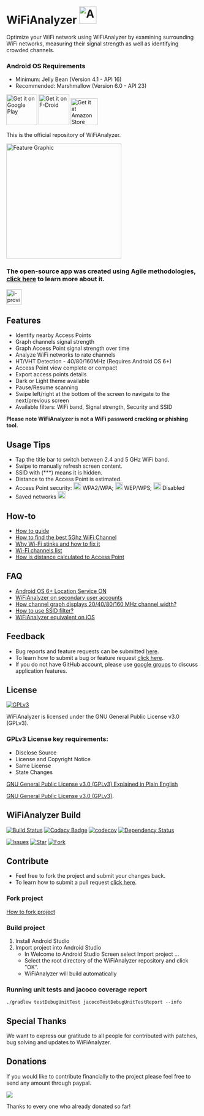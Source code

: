 <h1>WiFiAnalyzer <img src="https://github.com/VREMSoftwareDevelopment/WiFiAnalyzer/raw/master/app/src/main/ic_launcher-web.png" alt="Application Icon" width="45" height="45"></h1>

Optimize your WiFi network using WiFiAnalyzer by examining surrounding WiFi networks, measuring their signal strength as well as identifying crowded channels.

### Android OS Requirements
* Minimum: Jelly Bean (Version 4.1 - API 16)
* Recommended: Marshmallow (Version 6.0 - API 23)

[<img src="https://play.google.com/intl/en_us/badges/images/generic/en_badge_web_generic.png" alt="Get it on Google Play" height="80">](https://play.google.com/store/apps/details?id=com.vrem.wifianalyzer)
[<img src="https://f-droid.org/badge/get-it-on.png" alt="Get it on F-Droid" height="80">](https://f-droid.org/repository/browse/?fdid=com.vrem.wifianalyzer)
[<img src="https://images-na.ssl-images-amazon.com/images/G/01/mobile-apps/devportal2/res/images/amazon-underground-app-us-white.png" alt="Get it at Amazon Store" height="70">
](https://www.amazon.com/VREM-Software-Development-WiFiAnalyzer-open-source/dp/B06XZT7RYD)

This is the official repository of WiFiAnalyzer.

<img src="https://github.com/VREMSoftwareDevelopment/WiFiAnalyzer/raw/master/screenshots/feature-graphic.png" alt="Feature Graphic" height="300">

### The open-source app was created using Agile methodologies, [click here](http://i-proving.com/2016/10/13/using-agile-methodologies-develop-open-source-android-app) to learn more about it.

[<img src="https://i-proving.com/wp-content/uploads/2016/07/cropped-i-proving-logo.png" alt="i-proving" height="40">](http://i-proving.com)

## Features
* Identify nearby Access Points
* Graph channels signal strength
* Graph Access Point signal strength over time
* Analyze WiFi networks to rate channels
* HT/VHT Detection - 40/80/160MHz (Requires Android OS 6+)
* Access Point view complete or compact
* Export access points details
* Dark or Light theme available
* Pause/Resume scanning
* Swipe left/right at the bottom of the screen to navigate to the next/previous screen
* Available filters: WiFi band, Signal strength, Security and SSID

**Please note WiFiAnalyzer is not a WiFi password cracking or phishing tool.**

 
## Usage Tips
* Tap the title bar to switch between 2.4 and 5 GHz WiFi band.
* Swipe to manually refresh screen content.
* SSID with (***) means it is hidden.
* Distance to the Access Point is estimated.
* Access Point security: <img src="https://github.com/VREMSoftwareDevelopment/WiFiAnalyzer/raw/master/app/src/main/res/drawable-hdpi/ic_lock_black_18dp.png" alt="WPA2/WPA" height="20"> WPA2/WPA; <img src="https://github.com/VREMSoftwareDevelopment/WiFiAnalyzer/raw/master/app/src/main/res/drawable-hdpi/ic_lock_outline_black_18dp.png" alt="WEP/WPS" height="20"> WEP/WPS; <img src="https://github.com/VREMSoftwareDevelopment/WiFiAnalyzer/raw/master/app/src/main/res/drawable-hdpi/ic_lock_open_black_18dp.png" alt="Disabled" height="20"> Disabled
* Saved networks <img src="https://github.com/VREMSoftwareDevelopment/WiFiAnalyzer/raw/master/app/src/main/res/drawable-hdpi/ic_tag_faces_black_18dp.png" alt="Saved Networks" height="20">

## How-to
* [How to guide](http://translate.google.com/translate?js=n&sl=auto&tl=en&u=http://www.svetandroida.cz/aplikace-wifi-analyzer-open-source-201605)
* [How to find the best 5Ghz WiFi Channel](https://www.maketecheasier.com/best-wifi-channel-for-5ghz-frequency/)
* [Why Wi-Fi stinks and how to fix it](http://spectrum.ieee.org/telecom/wireless/why-wifi-stinksand-how-to-fix-it)
* [Wi-Fi channels list](https://en.wikipedia.org/wiki/List_of_WLAN_channels)
* [How is distance calculated to Access Point](https://en.wikipedia.org/wiki/Free-space_path_loss)

## FAQ
* [Android OS 6+ Location Service ON](https://github.com/VREMSoftwareDevelopment/WiFiAnalyzer/wiki/Android-OS-6-Location-Service-ON)
* [WiFiAnalyzer on secondary user accounts](https://github.com/VREMSoftwareDevelopment/WiFiAnalyzer/wiki/WiFiAnalyzer-on-secondary-user-accounts)
* [How channel graph displays 20/40/80/160 MHz channel width?](https://github.com/VREMSoftwareDevelopment/WiFiAnalyzer/issues/64)
* [How to use SSID filter?](https://github.com/VREMSoftwareDevelopment/WiFiAnalyzer/issues/125)
* [WiFiAnalyzer equivalent on iOS](https://github.com/VREMSoftwareDevelopment/WiFiAnalyzer/issues/69)

## Feedback
* Bug reports and feature requests can be submitted [here](https://github.com/VREMSoftwareDevelopment/WiFiAnalyzer/issues).
* To learn how to submit a bug or feature request [click here](https://github.com/VREMSoftwareDevelopment/WiFiAnalyzer/wiki/Feedback).
* If you do not have GitHub account, please use [google groups](https://groups.google.com/forum/#!forum/wifi-analyzer-open-source) to discuss application features.

## License
[<img src="https://www.gnu.org/graphics/gplv3-127x51.png" alt="GPLv3" >](http://www.gnu.org/licenses/gpl-3.0.html)

WiFiAnalyzer is licensed under the GNU General Public License v3.0 (GPLv3).

### GPLv3 License key requirements:
* Disclose Source
* License and Copyright Notice
* Same License
* State Changes

[GNU General Public License v3.0 (GPLv3) Explained in Plain English](https://tldrlegal.com/license/gnu-general-public-license-v3-(gpl-3))

[GNU General Public License v3.0 (GPLv3)](http://www.gnu.org/licenses/gpl-3.0.html).

## WiFiAnalyzer Build

[![Build Status](https://travis-ci.org/VREMSoftwareDevelopment/WiFiAnalyzer.svg?branch=master)](https://travis-ci.org/VREMSoftwareDevelopment/WiFiAnalyzer)
[![Codacy Badge](https://api.codacy.com/project/badge/grade/203eaa0583694bcca6554190513179ba)](https://www.codacy.com/app/vremsoftwaredevelopment/WiFiAnalyzer)
[![codecov](https://codecov.io/gh/VREMSoftwareDevelopment/WiFiAnalyzer/branch/master/graph/badge.svg)](https://codecov.io/gh/VREMSoftwareDevelopment/WiFiAnalyzer)
[![Dependency Status](https://www.versioneye.com/user/projects/5774046699ed290049b8bb59/badge.svg?style=flat-square)](https://www.versioneye.com/user/projects/5774046699ed290049b8bb59)

[![Issues](https://img.shields.io/github/issues/VREMSoftwareDevelopment/WiFiAnalyzer.svg)](https://github.com/VREMSoftwareDevelopment/WiFiAnalyzer/issues)
[![Star](https://img.shields.io/github/stars/VREMSoftwareDevelopment/WiFiAnalyzer.svg)](https://github.com/VREMSoftwareDevelopment/WiFiAnalyzer/stargazers)
[![Fork](https://img.shields.io/github/forks/VREMSoftwareDevelopment/WiFiAnalyzer.svg)](https://github.com/VREMSoftwareDevelopment/WiFiAnalyzer/network)

## Contribute
* Feel free to fork the project and submit your changes back.
* To learn how to submit a pull request [click here](https://github.com/VREMSoftwareDevelopment/WiFiAnalyzer/wiki/Pull-Request).

### Fork project
[How to fork project](https://help.github.com/articles/fork-a-repo)

### Build project
  1. Install Android Studio
  2. Import project into Android Studio
      * In Welcome to Android Studio Screen select Import project ...
      * Select the root directory of the WiFiAnalyzer repository and click "OK".
      * WiFiAnalyzer will build automatically

### Running unit tests and jacoco coverage report
```
./gradlew testDebugUnitTest jacocoTestDebugUnitTestReport --info
```

## Special Thanks

We want to express our gratitude to all people for contributed with patches, bug solving and updates to WiFiAnalyzer.

## Donations

If you would like to contribute financially to the project please feel free to send any amount through paypal.

[![](https://www.paypalobjects.com/en_US/i/btn/btn_donateCC_LG.gif)](https://www.paypal.com/cgi-bin/webscr?cmd=_s-xclick&hosted_button_id=62PA6HJ3BZL3E)

Thanks to every one who already donated so far!


